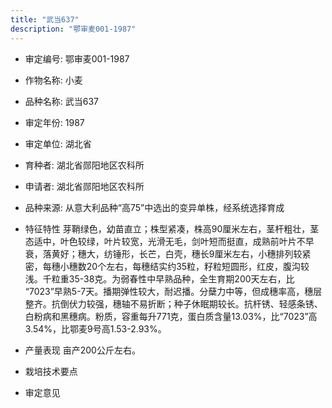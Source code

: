 ```yaml
---
title: "武当637"
description: "鄂审麦001-1987"
---
```

* 审定编号:  鄂审麦001-1987

*  作物名称:  小麦

*  品种名称:  武当637

*  审定年份:  1987

*  审定单位:  湖北省

* 育种者:  湖北省郧阳地区农科所

*  申请者:  湖北省郧阳地区农科所

*  品种来源:  从意大利品种“高75”中选出的变异单株，经系统选择育成

*  特征特性
芽鞘绿色，幼苗直立；株型紧凑，株高90厘米左右，茎杆粗壮，茎态适中，叶色较绿，叶片较宽，光滑无毛，剑叶短而挺直，成熟前叶片不早衰，落黄好；穗大，纺锤形，长芒，白壳，穗长9厘米左右，小穗排列较紧密，每穗小穗数20个左右，每穗结实约35粒，籽粒短圆形，红皮，腹沟较浅。千粒重35-38克。为弱春性中早熟品种，全生育期200天左右，比 “7023”早熟5-7天。播期弹性较大，耐迟播。分蘖力中等，但成穗率高，穗层整齐。抗倒伏力较强，穗轴不易折断；种子休眠期较长。抗杆锈、轻感条锈、白粉病和黑穗病。粉质，容重每升771克，蛋白质含量13.03%，比“7023”高3.54%，比鄂麦9号高1.53-2.93%。

*  产量表现
亩产200公斤左右。

*  栽培技术要点


*  审定意见

